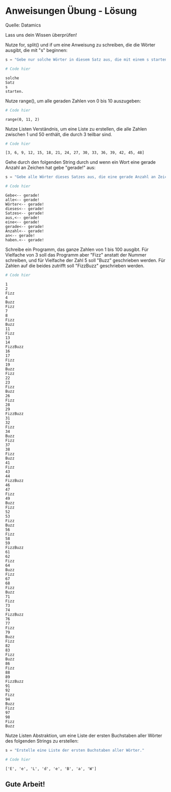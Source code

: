 # Anweisungen Übung - Lösung

Quelle: Datamics

Lass uns dein Wissen überprüfen!

Nutze for, split() und if um eine Anweisung zu schreiben, die die Wörter ausgibt, die mit "s" beginnen:


```python
s = "Gebe nur solche Wörter in diesem Satz aus, die mit einem s starten."
```


```python
# Code hier
```

    solche
    Satz
    s
    starten.


Nutze range(), um alle geraden Zahlen von 0 bis 10 auszugeben:


```python
# Code hier
```




    range(0, 11, 2)



Nutze Listen Verständnis, um eine Liste zu erstellen, die alle Zahlen zwischen 1 und 50 enthält, die durch 3 teilbar sind.


```python
# Code hier
```




    [3, 6, 9, 12, 15, 18, 21, 24, 27, 30, 33, 36, 39, 42, 45, 48]



Gehe durch den folgenden String durch und wenn ein Wort eine gerade Anzahl an Zeichen hat gebe "gerade!" aus:


```python
s = "Gebe alle Wörter dieses Satzes aus, die eine gerade Anzahl an Zeichen haben."
```


```python
# Code hier
```

    Gebe<-- gerade!
    alle<-- gerade!
    Wörter<-- gerade!
    dieses<-- gerade!
    Satzes<-- gerade!
    aus,<-- gerade!
    eine<-- gerade!
    gerade<-- gerade!
    Anzahl<-- gerade!
    an<-- gerade!
    haben.<-- gerade!


Schreibe ein Programm, das ganze Zahlen von 1 bis 100 ausgibt. Für Vielfache von 3 soll das Programm aber "Fizz" anstatt der Nummer schreiben, und für Vielfache der Zahl 5 soll "Buzz" geschrieben werden. Für Zahlen auf die beides zutrifft soll "FizzBuzz" geschrieben werden.


```python
# Code hier
```

    1
    2
    Fizz
    4
    Buzz
    Fizz
    7
    8
    Fizz
    Buzz
    11
    Fizz
    13
    14
    FizzBuzz
    16
    17
    Fizz
    19
    Buzz
    Fizz
    22
    23
    Fizz
    Buzz
    26
    Fizz
    28
    29
    FizzBuzz
    31
    32
    Fizz
    34
    Buzz
    Fizz
    37
    38
    Fizz
    Buzz
    41
    Fizz
    43
    44
    FizzBuzz
    46
    47
    Fizz
    49
    Buzz
    Fizz
    52
    53
    Fizz
    Buzz
    56
    Fizz
    58
    59
    FizzBuzz
    61
    62
    Fizz
    64
    Buzz
    Fizz
    67
    68
    Fizz
    Buzz
    71
    Fizz
    73
    74
    FizzBuzz
    76
    77
    Fizz
    79
    Buzz
    Fizz
    82
    83
    Fizz
    Buzz
    86
    Fizz
    88
    89
    FizzBuzz
    91
    92
    Fizz
    94
    Buzz
    Fizz
    97
    98
    Fizz
    Buzz


Nutze Listen Abstraktion, um eine Liste der ersten Buchstaben aller Wörter des folgenden Strings zu erstellen:


```python
s = "Erstelle eine Liste der ersten Buchstaben aller Wörter."
```


```python
# Code hier
```




    ['E', 'e', 'L', 'd', 'e', 'B', 'a', 'W']



## Gute Arbeit!
